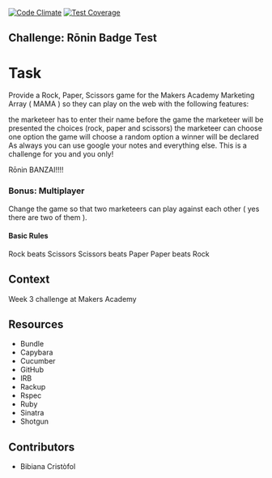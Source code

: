 [![Code Climate](https://codeclimate.com/github/BibianaC/ronin_badge_test/badges/gpa.svg)](https://codeclimate.com/github/BibianaC/ronin_badge_test)
[![Test Coverage](https://codeclimate.com/github/BibianaC/ronin_badge_test/badges/coverage.svg)](https://codeclimate.com/github/BibianaC/ronin_badge_test)

## Challenge: Rōnin Badge Test

# Task
Provide a Rock, Paper, Scissors game for the Makers Academy Marketing Array ( MAMA ) so they can play on the web with the following features:

the marketeer has to enter their name before the game
the marketeer will be presented the choices (rock, paper and scissors)
the marketeer can choose one option
the game will choose a random option
a winner will be declared
As always you can use google your notes and everything else. This is a challenge for you and you only!

Rōnin BANZAI!!!!

### Bonus: Multiplayer

Change the game so that two marketeers can play against each other ( yes there are two of them ).

#### Basic Rules

Rock beats Scissors
Scissors beats Paper
Paper beats Rock


## Context

Week 3 challenge at Makers Academy

## Resources

- Bundle
- Capybara
- Cucumber
- GitHub
- IRB
- Rackup
- Rspec
- Ruby
- Sinatra
- Shotgun

## Contributors

- Bibiana Cristòfol
